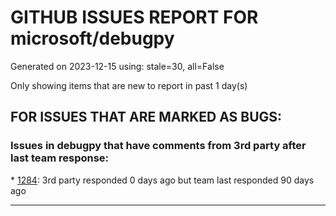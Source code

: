
# GITHUB ISSUES REPORT FOR microsoft/debugpy


Generated on 2023-12-15 using: stale=30, all=False


Only showing items that are new to report in past 1 day(s)


## FOR ISSUES THAT ARE MARKED AS BUGS:


### Issues in debugpy that have comments from 3rd party after last team response:


\* [1284](https://github.com/microsoft/debugpy/issues/1284 "Debugging under python 3.11 will skip the breakpoint"): 3rd party responded 0 days ago but team last responded 90 days ago

---
